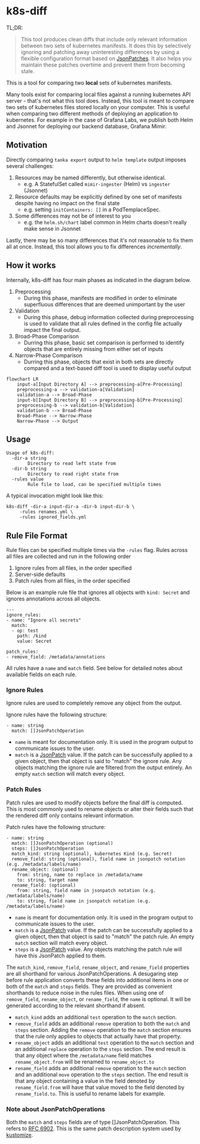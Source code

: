 
# k8s-diff

TL;DR:

> This tool produces clean diffs that include only relevant information between two sets of kubernetes manifests. 
> It does this by selectively ignoring and patching away uninteresting differences by using a flexible configuration format based on [JsonPatches](#note-about-jsonpatchoperations). 
> It also helps you maintain these patches overtime and prevent them from becoming stale.

This is a tool for comparing two **local** sets of kubernetes manifests.

Many tools exist for comparing local files against a running kubernetes API server - that's not what this tool does.
Instead, this tool is meant to compare two sets of kubernetes files stored locally on your computer.
This is useful when comparing two different methods of deploying an application to kubernetes.
For example in the case of Grafana Labs, we publish both Helm and Jsonnet for deploying our backend database, Grafana Mimir.

## Motivation

Directly comparing `tanka export` output to `helm template` output imposes several challenges:

1. Resources may be named differently, but otherwise identical.
   - e.g. A StatefulSet called `mimir-ingester` (Helm) vs `ingester` (Jsonnet)
2. Resource defaults may be explicitly defined by one set of manifests despite having no impact on the final state
   - e.g. setting `initContainers: []` in a PodTemplaceSpec.
3. Some differences may not be of interest to you
   - e.g. the `helm.sh/chart` label common in Helm charts doesn't really make sense in Jsonnet

Lastly, there may be so many differences that it's not reasonable to fix them all at once. 
Instead, this tool allows you to fix differences _incrementally_.

## How it works

Internally, k8s-diff has four main phases as indicated in the diagram below.

1. Preprocessing
    - During this phase, manifests are modified in order to eliminate superfluous differences that are deemed unimportant by the user
2. Validation
    - During this phase, debug information collected during preprocessing is used to validate that all rules defined in the config file actually impact the final output.
3. Broad-Phase Comparison
    - Durring this phase, basic set comparison is performed to identify objects that are entirely missing from either set of inputs
4. Narrow-Phase Comparison
    - Durring this phase, objects that exist in both sets are directly compared and a text-based diff tool is used to display useful output

```mermaid
flowchart LR
    input-a[Input Directory A] --> preprocessing-a[Pre-Processing]
    preprocessing-a --> validation-a[Validation]
    validation-a --> Broad-Phase
    input-b[Input Directory B] --> preprocessing-b[Pre-Processing]
    preprocessing-b --> validation-b[Validation]
    validation-b --> Broad-Phase
    Broad-Phase --> Narrow-Phase
    Narrow-Phase --> Output
```

## Usage

```
Usage of k8s-diff:
  -dir-a string
    	Directory to read left state from
  -dir-b string
    	Directory to read right state from
  -rules value
    	Rule file to load, can be specified multiple times
```

A typical invocation might look like this:

```
k8s-diff -dir-a input-dir-a -dir-b input-dir-b \
     -rules renames.yml \
     -rules ignored_fields.yml 
```

## Rule File Format

Rule files can be specified multiple times via the `-rules` flag. Rules across all files are collected and run in the following order

1. Ignore rules from all files, in the order specified
2. Server-side defaults
3. Patch rules from all files, in the order specified

Below is an example rule file that ignores all objects with `kind: Secret` and ignores annotations across all objects.

```
---
ignore_rules:
- name: "Ignore all secrets"
  match:
  - op: test
    path: /kind
    value: Secret

patch_rules:
- remove_field: /metadata/annotations
```

All rules have a `name` and `match` field. See below for detailed notes about available fields on each rule.


### Ignore Rules

Ignore rules are used to completely remove any object from the output.

Ignore rules have the following structure:

```
- name: string
  match: []JsonPatchOperation
```

- `name` is meant for documentation only. It is used in the program output to communicate issues to the user.
- `match` is a [JsonPatch](#note-about-jsonpatch) value. If the patch can be successfully applied to a given object, then that object is said to "match" the ignore rule. Any objects matching the ignore rule are filtered from the output entirely. An empty `match` section will match every object.

### Patch Rules

Patch rules are used to modify objects before the final diff is computed. 
This is most commonly used to rename objects or alter their fields such that the rendered diff only contains relevant information.

Patch rules have the following structure:

```
- name: string
  match: []JsonPatchOperation (optional)
  steps: []JsonPatchOperation
  match_kind: string (optional), kubernetes Kind (e.g. Secret)
  remove_field: string (optional), field name in jsonpatch notation (e.g. /metadata/labels/name)
  rename_object: (optional)
    from: string, name to replace in /metadata/name
    to: string, target name
  rename_field: (optional)
    from: string, field name in jsonpatch notation (e.g. /metadata/labels/name)
    to: string, field name in jsonpatch notation (e.g. /metadata/labels/name)
```

- `name` is meant for documentation only. It is used in the program output to communicate issues to the user.
- `match` is a [JsonPatch](#note-about-jsonpatchoperations) value. If the patch can be successfully applied to a given object, then that object is said to "match" the patch rule. An empty `match` section will match every object.
- `steps` is a [JsonPatch](#note-about-jsonpatchoperations) value. Any objects matching the patch rule will have this JsonPatch applied to them.

The `match_kind`, `remove_field`, `rename_object`, and `rename_field` properties are all shorthand for various JsonPatchOperations. A desugaring step before rule application converts these fields into additional items in one or both of the `match` and `steps` fields. They are provided as convenient shorthands to reduce noise in the rules files. When using one of `remove_field`, `rename_object`, or `rename_field`, the `name` is optional. It will be generated according to the relevant shorthand if absent.

- `match_kind` adds an additional `test` operation to the `match` section.
- `remove_field` adds an additional `remove` operation to both the `match` and `steps` section. Adding the `remove` operation to the `match` section ensures that the rule only applies to objects that actually have that property.
- `rename_object` adds an additional `test` operation to the `match` section and an additional `replace` operation to the `steps` section. The end result is that any object where the `/metadata/name` field matches `rename_object.from` will be renamed to `rename_object.to`
- `rename_field` adds an additional `remove` operation to the `match` section and an additional `move` operation to the `steps` section. The end result is that any object containing a value in the field denoted by `rename_field.from` will have that value moved to the field denoted by `rename_field.to`. This is useful to rename labels for example.
### Note about JsonPatchOperations

Both the `match` and `steps` fields are of type []JsonPatchOperation. 
This refers to [RFC 6902](https://tools.ietf.org/html/rfc6902). 
This is the same patch description system used by [kustomize](https://kustomize.io/).
